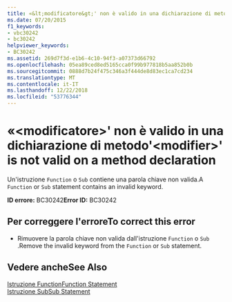 ```yaml
---
title: «&lt;modificatore&gt;' non è valido in una dichiarazione di metodo
ms.date: 07/20/2015
f1_keywords:
- vbc30242
- bc30242
helpviewer_keywords:
- BC30242
ms.assetid: 269d7f3d-e1b6-4c10-94f3-a07373d66792
ms.openlocfilehash: 05ea89ced8ed5165cca0f99b977818b5aa852b0b
ms.sourcegitcommit: 0888d7b24f475c346a3f444de8d83ec1ca7cd234
ms.translationtype: MT
ms.contentlocale: it-IT
ms.lasthandoff: 12/22/2018
ms.locfileid: "53776344"
---
```

# <a name="ltmodifiergt-is-not-valid-on-a-method-declaration"></a><span data-ttu-id="9ffd3-102">«&lt;modificatore&gt;' non è valido in una dichiarazione di metodo</span><span class="sxs-lookup"><span data-stu-id="9ffd3-102">'&lt;modifier&gt;' is not valid on a method declaration</span></span>
<span data-ttu-id="9ffd3-103">Un'istruzione `Function` o `Sub` contiene una parola chiave non valida.</span><span class="sxs-lookup"><span data-stu-id="9ffd3-103">A `Function` or `Sub` statement contains an invalid keyword.</span></span>  
  
 <span data-ttu-id="9ffd3-104">**ID errore:** BC30242</span><span class="sxs-lookup"><span data-stu-id="9ffd3-104">**Error ID:** BC30242</span></span>  
  
## <a name="to-correct-this-error"></a><span data-ttu-id="9ffd3-105">Per correggere l'errore</span><span class="sxs-lookup"><span data-stu-id="9ffd3-105">To correct this error</span></span>  
  
-   <span data-ttu-id="9ffd3-106">Rimuovere la parola chiave non valida dall'istruzione `Function` o `Sub` .</span><span class="sxs-lookup"><span data-stu-id="9ffd3-106">Remove the invalid keyword from the `Function` or `Sub` statement.</span></span>  
  
## <a name="see-also"></a><span data-ttu-id="9ffd3-107">Vedere anche</span><span class="sxs-lookup"><span data-stu-id="9ffd3-107">See Also</span></span>  
 [<span data-ttu-id="9ffd3-108">Istruzione Function</span><span class="sxs-lookup"><span data-stu-id="9ffd3-108">Function Statement</span></span>](../../visual-basic/language-reference/statements/function-statement.md)  
 [<span data-ttu-id="9ffd3-109">Istruzione Sub</span><span class="sxs-lookup"><span data-stu-id="9ffd3-109">Sub Statement</span></span>](../../visual-basic/language-reference/statements/sub-statement.md)
